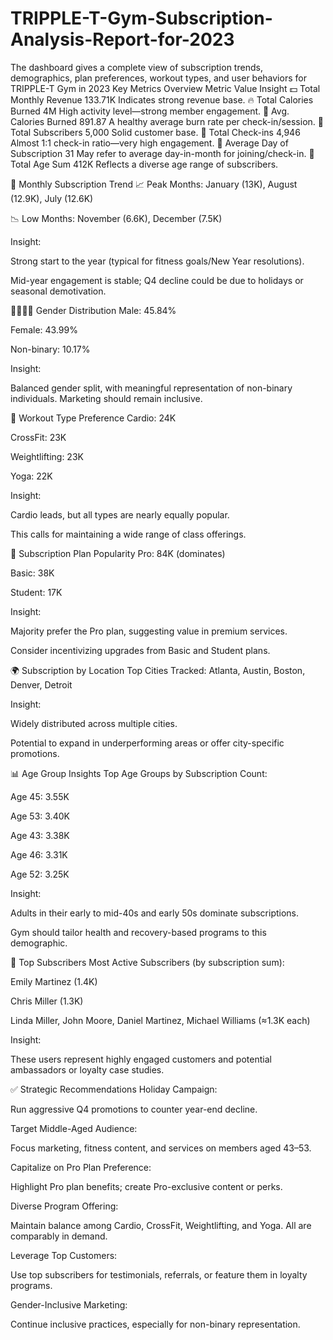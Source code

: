 # TRIPPLE-T-Gym-Subscription-Analysis-Report-for-2023
The dashboard gives a complete view of subscription trends, demographics, plan preferences, workout types, and user behaviors for TRIPPLE-T Gym in 2023
Key Metrics Overview
Metric	Value	Insight
💵 Total Monthly Revenue	133.71K	Indicates strong revenue base.
🔥 Total Calories Burned	4M	High activity level—strong member engagement.
🎯 Avg. Calories Burned	891.87	A healthy average burn rate per check-in/session.
👥 Total Subscribers	5,000	Solid customer base.
🔁 Total Check-ins	4,946	Almost 1:1 check-in ratio—very high engagement.
📅 Average Day of Subscription	31	May refer to average day-in-month for joining/check-in.
🔢 Total Age Sum	412K	Reflects a diverse age range of subscribers.

📆 Monthly Subscription Trend
📈 Peak Months: January (13K), August (12.9K), July (12.6K)

📉 Low Months: November (6.6K), December (7.5K)

Insight:

Strong start to the year (typical for fitness goals/New Year resolutions).

Mid-year engagement is stable; Q4 decline could be due to holidays or seasonal demotivation.

🧍‍♂️🧍‍♀️ Gender Distribution
Male: 45.84%

Female: 43.99%

Non-binary: 10.17%

Insight:

Balanced gender split, with meaningful representation of non-binary individuals. Marketing should remain inclusive.

💪 Workout Type Preference
Cardio: 24K

CrossFit: 23K

Weightlifting: 23K

Yoga: 22K

Insight:

Cardio leads, but all types are nearly equally popular.

This calls for maintaining a wide range of class offerings.

💼 Subscription Plan Popularity
Pro: 84K (dominates)

Basic: 38K

Student: 17K

Insight:

Majority prefer the Pro plan, suggesting value in premium services.

Consider incentivizing upgrades from Basic and Student plans.

🌍 Subscription by Location
Top Cities Tracked: Atlanta, Austin, Boston, Denver, Detroit

Insight:

Widely distributed across multiple cities.

Potential to expand in underperforming areas or offer city-specific promotions.

📊 Age Group Insights
Top Age Groups by Subscription Count:

Age 45: 3.55K

Age 53: 3.40K

Age 43: 3.38K

Age 46: 3.31K

Age 52: 3.25K

Insight:

Adults in their early to mid-40s and early 50s dominate subscriptions.

Gym should tailor health and recovery-based programs to this demographic.

👤 Top Subscribers
Most Active Subscribers (by subscription sum):

Emily Martinez (1.4K)

Chris Miller (1.3K)

Linda Miller, John Moore, Daniel Martinez, Michael Williams (≈1.3K each)

Insight:

These users represent highly engaged customers and potential ambassadors or loyalty case studies.

✅ Strategic Recommendations
Holiday Campaign:

Run aggressive Q4 promotions to counter year-end decline.

Target Middle-Aged Audience:

Focus marketing, fitness content, and services on members aged 43–53.

Capitalize on Pro Plan Preference:

Highlight Pro plan benefits; create Pro-exclusive content or perks.

Diverse Program Offering:

Maintain balance among Cardio, CrossFit, Weightlifting, and Yoga. All are comparably in demand.

Leverage Top Customers:

Use top subscribers for testimonials, referrals, or feature them in loyalty programs.

Gender-Inclusive Marketing:

Continue inclusive practices, especially for non-binary representation.
